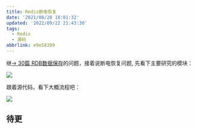 ```yaml
---
title: Redis断电恢复
date: '2021/08/28 18:01:32'
updated: '2022/09/22 21:43:30'
tags:
  - Redis
  - 源码
abbrlink: e9e58399
---
```



继[→ 30篇 RDB数据保存](https://blog.imrcrab.com/archives/44b34745.html)的问题，接着说断电恢复问题,
先看下主要研究的模块：
<!--more-->
![](https://github.com/crab21/Images/tree/master/2022/redis-%E6%96%AD%E7%94%B5%E6%81%A2%E5%A4%8D-1.png)



跟着源代码，看下大概流程吧：

![](https://github.com/crab21/Images/tree/master/2022/redis%E6%96%AD%E7%94%B5%E6%81%A2%E5%A4%8D-2.png)

## 待更
